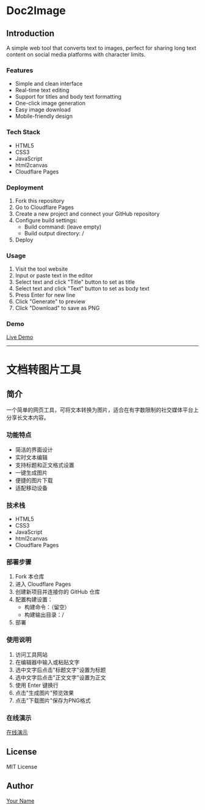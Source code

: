 # Doc2Image

## Introduction
A simple web tool that converts text to images, perfect for sharing long text content on social media platforms with character limits.

### Features
- Simple and clean interface
- Real-time text editing
- Support for titles and body text formatting
- One-click image generation
- Easy image download
- Mobile-friendly design

### Tech Stack
- HTML5
- CSS3
- JavaScript
- html2canvas
- Cloudflare Pages

### Deployment
1. Fork this repository
2. Go to Cloudflare Pages
3. Create a new project and connect your GitHub repository
4. Configure build settings:
   - Build command: (leave empty)
   - Build output directory: /
5. Deploy

### Usage
1. Visit the tool website
2. Input or paste text in the editor
3. Select text and click "Title" button to set as title
4. Select text and click "Text" button to set as body text
5. Press Enter for new line
6. Click "Generate" to preview
7. Click "Download" to save as PNG

### Demo
[Live Demo](your-site-url)

---

# 文档转图片工具

## 简介
一个简单的网页工具，可将文本转换为图片，适合在有字数限制的社交媒体平台上分享长文本内容。

### 功能特点
- 简洁的界面设计
- 实时文本编辑
- 支持标题和正文格式设置
- 一键生成图片
- 便捷的图片下载
- 适配移动设备

### 技术栈
- HTML5
- CSS3
- JavaScript
- html2canvas
- Cloudflare Pages

### 部署步骤
1. Fork 本仓库
2. 进入 Cloudflare Pages
3. 创建新项目并连接你的 GitHub 仓库
4. 配置构建设置：
   - 构建命令：（留空）
   - 构建输出目录：/
5. 部署

### 使用说明
1. 访问工具网站
2. 在编辑器中输入或粘贴文字
3. 选中文字后点击"标题文字"设置为标题
4. 选中文字后点击"正文文字"设置为正文
5. 使用 Enter 键换行
6. 点击"生成图片"预览效果
7. 点击"下载图片"保存为PNG格式

### 在线演示
[在线演示](your-site-url)

## License
MIT License

## Author
[Your Name](https://github.com/yourusername)
